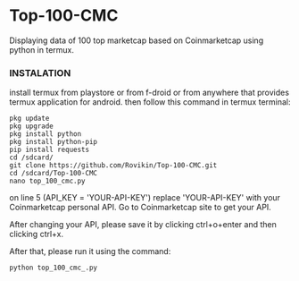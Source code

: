 # Top-100-CMC
Displaying data of 100 top marketcap based on Coinmarketcap using python in termux.
### INSTALATION
install termux from playstore or from f-droid or from anywhere that provides termux application for android. then follow this command in termux terminal:

```
pkg update
pkg upgrade
pkg install python
pkg install python-pip
pip install requests
cd /sdcard/
git clone https://github.com/Rovikin/Top-100-CMC.git
cd /sdcard/Top-100-CMC
nano top_100_cmc.py
```

on line 5 (API_KEY = 'YOUR-API-KEY') replace 'YOUR-API-KEY' with your Coinmarketcap personal API. Go to Coinmarketcap site to get your API.

After changing your API, please save it by clicking ctrl+o+enter and then clicking ctrl+x.

After that, please run it using the command:

```
python top_100_cmc_.py

```

